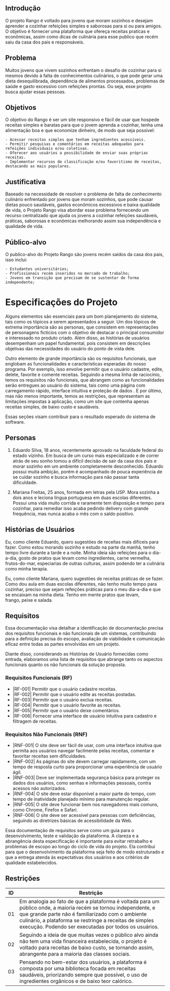 ## Introdução

O projeto Rango é voltado para jovens que moram sozinhos e desejam aprender a cozinhar refeições simples e saborosas para si ou para amigos. O objetivo é fornecer uma plataforma que ofereça receitas praticas e econômicas, assim como dicas de culinária para esse publico que recém saiu da casa dos pais e responsáveis.

## Problema

Muitos jovens que vivem sozinhos enfrentam o desafio de cozinhar para si mesmos devido à falta de conhecimentos culinários, o que pode gerar uma dieta desequilibrada, dependência de alimentos processados, problemas de saúde e gasto excessivo com refeições prontas. Ou seja, esse projeto busca ajudar essas pessoas.

## Objetivos

O objetivo do Rango é ser um site responsivo e fácil de usar que hospede receitas simples e baratas para que o jovem aprenda a cozinhar, tenha uma alimentação boa e que economize dinheiro, de modo que seja possível:

    - Acessar receitas simples que tenham ingredientes acessíveis.
    - Permitir pesquisas e comentários em receitas adequadas para refeições individuais e/ou coletivas.
    - Oferecer aos usuários a possibilidade de enviar suas próprias receitas.
    - Implementar recursos de classificação e/ou favoritismo de receitas, destacando as mais populares.

## Justificativa

Baseado na necessidade de resolver o problema de falta de conhecimento culinário enfrentado por jovens que moram sozinhos, que pode causar dietas pouco saudáveis, gastos econômicos excessivos e baixa qualidade de vida, o Projeto Rango visa abordar esse problema fornecendo um recurso centralizado que ajuda os jovens a cozinhar refeições saudáveis, práticas, saborosas e econômicas melhorando assim sua independência e qualidade de vida.

## Público-alvo

O publico-alvo do Projeto Rango são jovens recém saídos da casa dos pais, isso inclui:

    - Estudantes universitários;
    - Profissionais recém inseridos no mercado de trabalho;
    - Jovens em transição que precisam de se sustentar de forma independente;

# Especificações do Projeto

Alguns elementos são essenciais para um bom planejamento do sistema, tais como os tópicos a serem apresentados a seguir. Um dos tópicos de extrema importância são as personas, que consistem em representações de personagens fictícios com o objetivo de destacar o principal consumidor e interessado no produto criado. Além disso, as histórias de usuários desempenham um papel fundamental, pois consistem em descrições objetivas das necessidades do usuário do ponto de vista dele.

Outro elemento de grande importância são os requisitos funcionais, que englobam as funcionalidades e características esperadas do nosso programa. Por exemplo, isso envolve permitir que o usuário cadastre, edite, delete, favorite e comente receitas. Seguindo a mesma linha de raciocínio, temos os requisitos não funcionais, que abrangem como as funcionalidades serão entregues ao usuário do sistema, tais como uma página com carregamento rápido, interface intuitiva e proteção de dados . E por último, mas não menos importante, temos as restrições, que representam as limitações impostas à aplicação, como um site que contenha apenas receitas simples, de baixo custo e saudáveis.

Essas seções visam contribuir para o resultado esperado do sistema de software.

## Personas

1. Eduardo Silva, 18 anos, recentemente aprovado na faculdade federal do estado vizinho. Em busca de um curso mais especializado e de correr atrás de seu sonho tomou a difícil decisão de sair da casa dos pais e morar sozinho em um ambiente completamente desconhecido. Eduardo possui muita ambição, porém é acompanhado de pouca experiência de se cuidar sozinho e busca informação para não passar tanta dificuldade.

2. Mariana Freitas, 25 anos, formada em letras pela USP. Mora sozinha a dois anos e leciona língua portuguesa em duas escolas diferentes. Possui uma vida muito corrida e raramente tem disposição e tempo para cozinhar, para remediar isso acaba pedindo delivery com grande frequência, mas nunca acaba o mês com o saldo positivo.

## Histórias de Usuários

Eu, como cliente Eduardo, quero sugestões de receitas mais difíceis para fazer. Como estou morando sozinho e estudo na parte da manhã, tenho tempo livre durante a tarde e a noite. Minha ideia são refeições para o dia-a-dia, gosto de pratos que levam como ingredientes, carne vermelha, frutos-do-mar, especiarias de outras culturas, assim podendo ter a culinária como minha terapia.

Eu, como cliente Mariana, quero sugestões de receitas práticas de se fazer. Como dou aula em duas escolas diferentes, não tenho muito tempo para cozinhar, preciso que sejam refeições práticas para o meu dia-a-dia e que se encaixam na minha dieta. Tenho em mente pratos que levam, frango, peixe e salada.

## Requisitos

Essa documentação visa detalhar a identificação de documentação precisa dos requisitos funcionais e não funcionais de um sistemas, contribuindo para a definição precisa do escopo, avaliação de viabilidade e comunicação eficaz entre todas as partes envolvidas em um projeto.

Diante disso, considerando as Histórias de Usuário fornecidas como entrada, elaboramos uma lista de requisitos que abrange tanto os aspectos funcionais quanto os não funcionais da solução proposta.

### Requisitos Funcionais (RF)

- |RF-001| Permitir que o usuário cadastre receitas.
- |RF-002| Permitir que o usuário edite as receitas postadas.
- |RF-003| Permitir que o usuário exclua receitas.
- |RF-004| Permitir que o usuário favorite as receitas.
- |RF-005| Permitir que o usuário deixe comentários.
- |RF-006| Fornecer uma interface de usuário intuitiva para cadastro e filtragem de receitas.

### Requisitos Não Funcionais (RNF)

- |RNF-001| O site deve ser fácil de usar, com uma interface intuitiva que permita aos usuários navegar facilmente pelas receitas, comentar e favoritar receitas sem dificuldades.
- |RNF-002| As páginas do site devem carregar rapidamente, com um tempo de resposta curto para proporcionar uma experiência de usuário ágil.
- |RNF-003| Deve ser implementada segurança básica para proteger os dados dos usuários, como senhas e informações pessoais, contra acessos não autorizados.
- |RNF-004| O site deve estar disponível a maior parte do tempo, com tempo de inatividade planejado mínimo para manutenção regular.
- |RNF-005| O site deve funcionar bem nos navegadores mais comuns, como Chrome, Firefox e Safari.
- |RNF-006| O site deve ser acessível para pessoas com deficiências, seguindo as diretrizes básicas de acessibilidade da Web.

Essa documentação de requisitos serve como um guia para o desenvolvimento, teste e validação da plataforma. A clareza e a abrangência desta especificação é importante para evitar retrabalho e problemas de escopo ao longo do ciclo de vida do projeto. Ela contribui para que o desenvolvimento da plataforma seja feito de modo estruturado e que a entrega atenda às expectativas dos usuários e aos critérios de qualidade estabelecidos.

## Restrições

| ID  | Restrição                                                                                                                                                                                                                                                                                |
| --- | ---------------------------------------------------------------------------------------------------------------------------------------------------------------------------------------------------------------------------------------------------------------------------------------- |
| 01  | Em analogia ao fato de que a plataforma é voltada para um público onde, a maioria recém se tornou independente, e que grande parte não é familiarizado com o ambiente culinário, a plataforma se restringe a receitas de simples execução. Podendo ser executadas por todos os usuários. |
| 02  | Seguindo a ideia de que muitas vezes o público alvo ainda não tem uma vida financeira estabelecida, o projeto é voltado para receitas de baixo custo, se tornando assim, abrangente para a maioria das classes sociais.                                                                  |
| 03  | Pensando no bem-estar dos usuários, a plataforma é composta por uma biblioteca focada em receitas saudáveis, priorizando sempre que possível, o uso de ingredientes orgânicos e de baixo teor calórico.                                                                                  |
